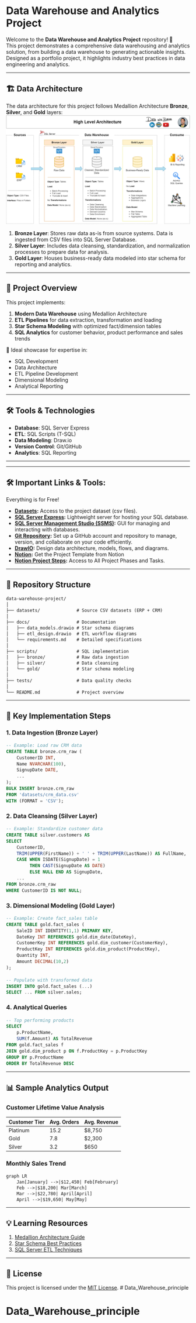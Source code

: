 # Data Warehouse and Analytics Project

Welcome to the **Data Warehouse and Analytics Project** repository! 🚀  
This project demonstrates a comprehensive data warehousing and analytics solution, from building a data warehouse to generating actionable insights. Designed as a portfolio project, it highlights industry best practices in data engineering and analytics.

---
## 🏗️ Data Architecture

The data architecture for this project follows Medallion Architecture **Bronze**, **Silver**, and **Gold** layers:
![Data Architecture](docs/data_architecture.png)

1. **Bronze Layer**: Stores raw data as-is from source systems. Data is ingested from CSV files into SQL Server Database.
2. **Silver Layer**: Includes data cleansing, standardization, and normalization processes to prepare data for analysis.
3. **Gold Layer**: Houses business-ready data modeled into star schema for reporting and analytics.

---
## 📖 Project Overview

This project implements:

1. **Modern Data Warehouse** using Medallion Architecture
2. **ETL Pipelines** for data extraction, transformation and loading
3. **Star Schema Modeling** with optimized fact/dimension tables
4. **SQL Analytics** for customer behavior, product performance and sales trends

🎯 Ideal showcase for expertise in:
- SQL Development
- Data Architecture  
- ETL Pipeline Development  
- Dimensional Modeling  
- Analytical Reporting  

---

## 🛠️ Tools & Technologies

- **Database**: SQL Server Express
- **ETL**: SQL Scripts (T-SQL)
- **Data Modeling**: Draw.io
- **Version Control**: Git/GitHub
- **Analytics**: SQL Reporting

---

---

## 🛠️ Important Links & Tools:

Everything is for Free!
- **[Datasets](datasets/):** Access to the project dataset (csv files).
- **[SQL Server Express](https://www.microsoft.com/en-us/sql-server/sql-server-downloads):** Lightweight server for hosting your SQL database.
- **[SQL Server Management Studio (SSMS)](https://learn.microsoft.com/en-us/sql/ssms/download-sql-server-management-studio-ssms?view=sql-server-ver16):** GUI for managing and interacting with databases.
- **[Git Repository](https://github.com/):** Set up a GitHub account and repository to manage, version, and collaborate on your code efficiently.
- **[DrawIO](https://www.drawio.com/):** Design data architecture, models, flows, and diagrams.
- **[Notion](https://www.notion.com/templates/sql-data-warehouse-project):** Get the Project Template from Notion
- **[Notion Project Steps](https://thankful-pangolin-2ca.notion.site/SQL-Data-Warehouse-Project-16ed041640ef80489667cfe2f380b269?pvs=4):** Access to All Project Phases and Tasks.

---

## 📂 Repository Structure
```
data-warehouse-project/
│
├── datasets/              # Source CSV datasets (ERP + CRM)
│
├── docs/                  # Documentation
│   ├── data_models.drawio # Star schema diagrams
│   ├── etl_design.drawio  # ETL workflow diagrams
│   └── requirements.md    # Detailed specifications
│
├── scripts/               # SQL implementation
│   ├── bronze/            # Raw data ingestion
│   ├── silver/            # Data cleansing 
│   └── gold/              # Star schema modeling
│
├── tests/                 # Data quality checks
│
└── README.md              # Project overview
```

---
## 🚀 Key Implementation Steps

### 1. Data Ingestion (Bronze Layer)
```sql
-- Example: Load raw CRM data
CREATE TABLE bronze.crm_raw (
    CustomerID INT,
    Name NVARCHAR(100),
    SignupDate DATE,
    ...
);
BULK INSERT bronze.crm_raw
FROM 'datasets/crm_data.csv'
WITH (FORMAT = 'CSV');
```

### 2. Data Cleansing (Silver Layer)
```sql
-- Example: Standardize customer data
CREATE TABLE silver.customers AS
SELECT 
    CustomerID,
    TRIM(UPPER(FirstName)) + ' ' + TRIM(UPPER(LastName)) AS FullName,
    CASE WHEN ISDATE(SignupDate) = 1 
         THEN CAST(SignupDate AS DATE) 
         ELSE NULL END AS SignupDate,
    ...
FROM bronze.crm_raw
WHERE CustomerID IS NOT NULL;
```

### 3. Dimensional Modeling (Gold Layer)
```sql
-- Example: Create fact_sales table
CREATE TABLE gold.fact_sales (
    SaleID INT IDENTITY(1,1) PRIMARY KEY,
    DateKey INT REFERENCES gold.dim_date(DateKey),
    CustomerKey INT REFERENCES gold.dim_customer(CustomerKey),
    ProductKey INT REFERENCES gold.dim_product(ProductKey),
    Quantity INT,
    Amount DECIMAL(10,2)
);

-- Populate with transformed data
INSERT INTO gold.fact_sales (...)
SELECT ... FROM silver.sales;
```

### 4. Analytical Queries
```sql
-- Top performing products
SELECT 
    p.ProductName,
    SUM(f.Amount) AS TotalRevenue
FROM gold.fact_sales f
JOIN gold.dim_product p ON f.ProductKey = p.ProductKey
GROUP BY p.ProductName
ORDER BY TotalRevenue DESC
```

---
## 📊 Sample Analytics Output

### Customer Lifetime Value Analysis
| Customer Tier | Avg. Orders | Avg. Revenue |
|---------------|-------------|--------------|
| Platinum      | 15.2        | $8,750       |
| Gold          | 7.8         | $2,300       |
| Silver        | 3.2         | $650         |

### Monthly Sales Trend
```mermaid
graph LR
    Jan[January] -->|$12,450| Feb[February]
    Feb -->|$18,200| Mar[March]
    Mar -->|$22,780| April[April]
    April -->|$19,650| May[May]
```

---
## 💡 Learning Resources

1. [Medallion Architecture Guide](https://www.databricks.com/glossary/medallion-architecture)
2. [Star Schema Best Practices](https://www.kimballgroup.com/data-warehouse-business-intelligence-resources/kimball-techniques/dimensional-modeling-techniques/star-schema/)
3. [SQL Server ETL Techniques](https://learn.microsoft.com/en-us/sql/integration-services/ssis-etl)

---
## 📜 License
This project is licensed under the [MIT License](LICENSE). # Data_Warehouse_principle
# Data_Warehouse_principle
